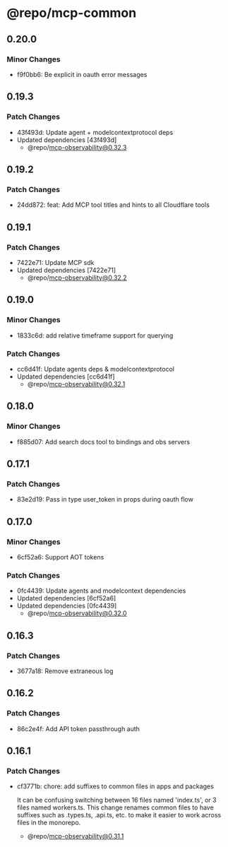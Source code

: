 # @repo/mcp-common

## 0.20.0

### Minor Changes

- f9f0bb6: Be explicit in oauth error messages

## 0.19.3

### Patch Changes

- 43f493d: Update agent + modelcontextprotocol deps
- Updated dependencies [43f493d]
  - @repo/mcp-observability@0.32.3

## 0.19.2

### Patch Changes

- 24dd872: feat: Add MCP tool titles and hints to all Cloudflare tools

## 0.19.1

### Patch Changes

- 7422e71: Update MCP sdk
- Updated dependencies [7422e71]
  - @repo/mcp-observability@0.32.2

## 0.19.0

### Minor Changes

- 1833c6d: add relative timeframe support for querying

### Patch Changes

- cc6d41f: Update agents deps & modelcontextprotocol
- Updated dependencies [cc6d41f]
  - @repo/mcp-observability@0.32.1

## 0.18.0

### Minor Changes

- f885d07: Add search docs tool to bindings and obs servers

## 0.17.1

### Patch Changes

- 83e2d19: Pass in type user_token in props during oauth flow

## 0.17.0

### Minor Changes

- 6cf52a6: Support AOT tokens

### Patch Changes

- 0fc4439: Update agents and modelcontext dependencies
- Updated dependencies [6cf52a6]
- Updated dependencies [0fc4439]
  - @repo/mcp-observability@0.32.0

## 0.16.3

### Patch Changes

- 3677a18: Remove extraneous log

## 0.16.2

### Patch Changes

- 86c2e4f: Add API token passthrough auth

## 0.16.1

### Patch Changes

- cf3771b: chore: add suffixes to common files in apps and packages

  It can be confusing switching between 16 files named 'index.ts', or 3 files named workers.ts. This change renames common files to have suffixes such as .types.ts, .api.ts, etc. to make it easier to work across files in the monorepo.

  - @repo/mcp-observability@0.31.1
